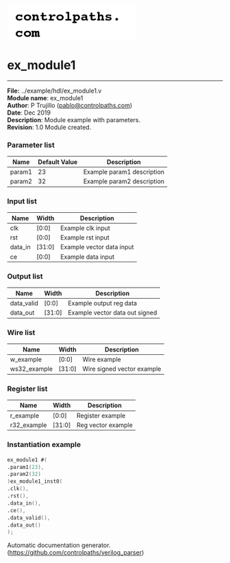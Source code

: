 ![image](logo.png)
#  ex_module1
 --- 
 **File:** ../example/hdl/ex_module1.v  
**Module name**\: ex_module1  
**Author**\: P Trujillo (pablo@controlpaths.com\)  
**Date**\: Dec 2019  
**Description**\: Module example with parameters.  
**Revision**\: 1.0 Module created.  
### Parameter list  
|**Name**|**Default Value**|**Description**|  
|-|-|-|  
|param1|23|Example param1 description|  
|param2|32|Example param2 description|  

### Input list  
|**Name**|**Width**|**Description**|  
|-|-|-|  
|clk|[0:0]|Example clk input|  
|rst|[0:0]|Example rst input|  
|data_in|[31:0]|Example vector data input|  
|ce|[0:0]|Example data input|  

### Output list  
|**Name**|**Width**|**Description**|  
|-|-|-|  
|data_valid|[0:0]|Example output reg data|  
|data_out|[31:0]|Example vector data out signed|  

### Wire list  
|**Name**|**Width**|**Description**|  
|-|-|-|  
|w_example|[0:0]|Wire example|  
|ws32_example|[31:0]|Wire signed vector example|  

### Register list  
|**Name**|**Width**|**Description**|  
|-|-|-|  
|r_example|[0:0]|Register example|  
|r32_example|[31:0]|Reg vector example|  

### Instantiation example 
 ```verilog   
ex_module1 #(  
.param1(23),  
.param2(32)
)ex_module1_inst0(  
.clk(),  
.rst(),  
.data_in(),  
.ce(),  
.data_valid(),  
.data_out()   
);   
```

Automatic documentation generator. (https://github.com/controlpaths/verilog_parser)